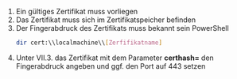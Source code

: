 1. Ein gültiges Zertifikat muss vorliegen
2. Das Zertifikat muss sich im Zertifikatspeicher befinden
3. Der Fingerabdruck des Zertifikats muss bekannt sein
   PowerShell
   ```bash
   dir cert:\\localmachine\\[Zerfifikatname]
   ```
4. Unter VII.3. das Zertifikat mit dem Parameter <b>certhash=</b> den Fingerabdruck angeben und ggf. den Port auf 443 setzen